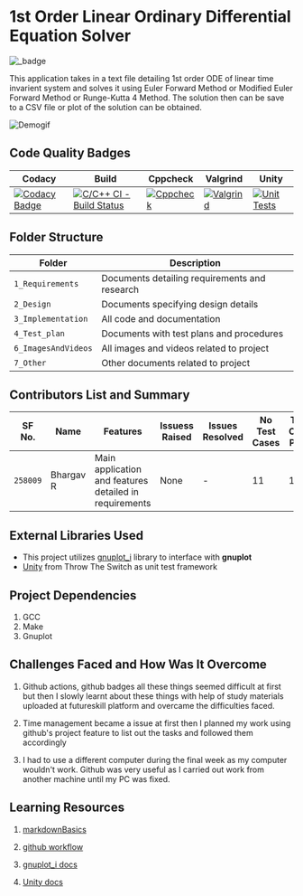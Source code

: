 # 1st Order Linear Ordinary Differential Equation Solver

![_badge](https://img.shields.io/badge/Project-FOLODE%20Solver-green?style=for-the-badge&logo=C)

This application takes in a text file detailing 1st order ODE of linear time invarient system and solves it using Euler Forward Method or Modified Euler Forward Method or Runge-Kutta 4 Method. The solution then can be save to a CSV file or plot of the solution can be obtained.

![Demogif](./6_ImagesAndVideos/folodesolver.gif)

## Code Quality Badges

| Codacy | Build | Cppcheck | Valgrind | Unity |
|-|-|-|-|-|
| [![Codacy Badge](https://app.codacy.com/project/badge/Grade/0eeda194d63a4ac49703bf8a1344102c)](https://www.codacy.com/gh/bgvmysore/miniproject_stepin/dashboard?utm_source=github.com&amp;utm_medium=referral&amp;utm_content=bgvmysore/miniproject_stepin&amp;utm_campaign=Badge_Grade) | [![C/C++ CI - Build Status](https://github.com/bgvmysore/miniproject_stepin/actions/workflows/c-cpp.yml/badge.svg)](https://github.com/bgvmysore/miniproject_stepin/actions/workflows/c-cpp.yml) | [![Cppcheck](https://github.com/bgvmysore/miniproject_stepin/actions/workflows/cppcheck.yml/badge.svg)](https://github.com/bgvmysore/miniproject_stepin/actions/workflows/cppcheck.yml) | [![Valgrind](https://github.com/bgvmysore/miniproject_stepin/actions/workflows/valgrind.yml/badge.svg)](https://github.com/bgvmysore/miniproject_stepin/actions/workflows/valgrind.yml) | [![Unit Tests](https://github.com/bgvmysore/miniproject_stepin/actions/workflows/unity.yml/badge.svg)](https://github.com/bgvmysore/miniproject_stepin/actions/workflows/unity.yml) |

## Folder Structure

Folder             | Description
-------------------| -----------------------------------------
`1_Requirements`   | Documents detailing requirements and research
`2_Design`         | Documents specifying design details
`3_Implementation` | All code and documentation
`4_Test_plan`      | Documents with test plans and procedures
`6_ImagesAndVideos`| All images and videos related to project
`7_Other`          | Other documents related to project

## Contributors List and Summary

|SF No.   |  Name     |    Features    | Issuess Raised |Issues Resolved|No Test Cases|Test Case Pass|
|-|-|-|-|-|-|-|
|`258009` | Bhargav R | Main application and features detailed in requirements | None | - | 11 | 11 |

## External Libraries Used

*   This project utilizes [gnuplot_i](http://ndevilla.free.fr/gnuplot/) library to interface with **gnuplot**
*   [Unity](https://github.com/ThrowTheSwitch/Unity) from Throw The Switch as unit test framework

## Project Dependencies

1.  GCC
2.  Make
3.  Gnuplot

## Challenges Faced and How Was It Overcome

1.  Github actions, github badges all these things seemed difficult at first but then I slowly learnt about these things with help of study materials uploaded at futureskill platform and overcame the difficulties faced.

2.  Time management became a issue at first then I planned my work using github's project feature to list out the tasks and followed them accordingly

3.  I had to use a different computer during the final week as my computer wouldn't work. Github was very useful as I carried out work from another machine until my PC was fixed.

## Learning Resources

1.  [markdownBasics](https://guides.github.com/features/mastering-markdown/)

2.  [github workflow](https://docs.github.com/en/actions/learn-github-action)

3.  [gnuplot_i docs](http://ndevilla.free.fr/gnuplot/gnuplot_i/index.html)

4.  [Unity docs](https://github.com/ThrowTheSwitch/Unity/tree/master/docs)
